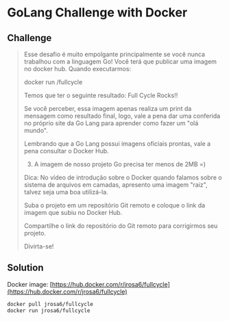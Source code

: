 # GoLang Challenge with Docker

## Challenge

> Esse desafio é muito empolgante principalmente se você nunca trabalhou com a linguagem Go!
> Você terá que publicar uma imagem no docker hub. Quando executarmos:
>
> docker run <seu-user>/fullcycle
>
> Temos que ter o seguinte resultado: Full Cycle Rocks!!
>
> Se você perceber, essa imagem apenas realiza um print da mensagem como resultado final, logo, vale a pena dar uma conferida no próprio site da Go Lang para aprender como fazer um "olá mundo".
>
> Lembrando que a Go Lang possui imagens oficiais prontas, vale a pena consultar o Docker Hub.
>
> 3.  A imagem de nosso projeto Go precisa ter menos de 2MB =)
>
> Dica: No vídeo de introdução sobre o Docker quando falamos sobre o sistema de arquivos em camadas, apresento uma imagem "raiz", talvez seja uma boa utilizá-la.
>
> Suba o projeto em um repositório Git remoto e coloque o link da imagem que subiu no Docker Hub.
>
> Compartilhe o link do repositório do Git remoto para corrigirmos seu projeto.
>
> Divirta-se!

## Solution

Docker image: [https://hub.docker.com/r/jrosa6/fullcycle](https://hub.docker.com/r/jrosa6/fullcycle)

```bash
docker pull jrosa6/fullcycle
docker run jrosa6/fullcycle
```
